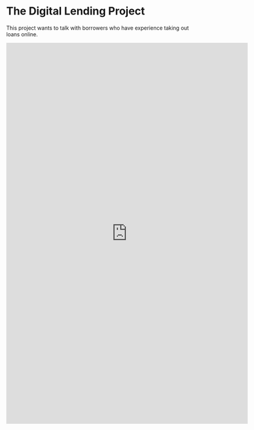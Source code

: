 # The Digital Lending Project
This project wants to talk with borrowers who have experience taking out loans online. 
<iframe src="https://docs.google.com/forms/d/e/1FAIpQLSdSxXiMhsMAXsz0mo0kZg4A3T_elcVnt23WyapckgCjDjSsXA/viewform?embedded=true" width="640" height="1008" frameborder="0" marginheight="0" marginwidth="0">Loading…</iframe>
